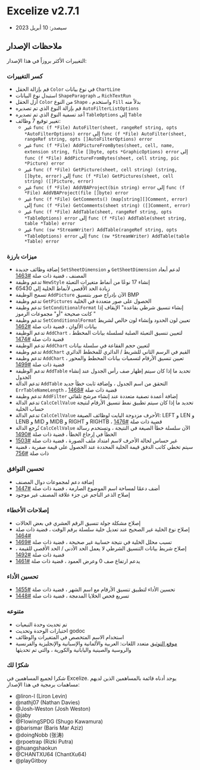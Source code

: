 # Excelize v2.7.1

* سيصدر: 10 أبريل 2023

## ملاحظات الإصدار

التغييرات الأكثر بروزاً في هذا الإصدار:

### كسر التغييرات

* قم بإزالة الحقل `Color` في نوع بيانات `ChartLine`
* استبدل نوع البيانات `ShapeParagraph` بـ `RichTextRun`
* أزل الحقل `Color` من النوع `Shape` ، واستخدم `Fill` بدلاً منه
* قم بإزالة النوع الذي تم تصديره `AutoFilterListOptions`
* أعد تسمية النوع الذي تم تصديره `TableOptions` إلى `Table`
* تغيير توقيع 7 وظائف:
  * غير `func (f *File) AutoFilter(sheet, rangeRef string, opts *AutoFilterOptions) error` إلى `func (f *File) AutoFilter(sheet, rangeRef string, opts []AutoFilterOptions) error`
  * غير `func (f *File) AddPictureFromBytes(sheet, cell, name, extension string, file []byte, opts *GraphicOptions) error` إلى `func (f *File) AddPictureFromBytes(sheet, cell string, pic *Picture) error`
  * غير `func (f *File) GetPicture(sheet, cell string) (string, []byte, error)` إلى `func (f *File) GetPictures(sheet, cell string) ([]Picture, error)`
  * غير `func (f *File) AddVBAProject(bin string) error` إلى `func (f *File) AddVBAProject(file []byte) error`
  * غير `func (f *File) GetComments() (map[string][]Comment, error)` إلى `func (f *File) GetComments(sheet string) ([]Comment, error)`
  * غير `func (f *File) AddTable(sheet, rangeRef string, opts *TableOptions) error` إلى `func (f *File) AddTable(sheet string, table *Table) error`
  * غير `func (sw *StreamWriter) AddTable(rangeRef string, opts *TableOptions) error` إلى `func (sw *StreamWriter) AddTable(table *Table) error`

### ميزات بارزة

* إضافة وظائف جديدة `SetSheetDimension` و `GetSheetDimension` لدعم أبعاد المصنف ، قضية ذات صلة [#1463](https://github.com/xuri/excelize/issues/1463)
* تدعم وظيفة `NewStyle` إنشاء 17 نوعًا من أنماط متغيرات التعبئة
* زيادة الحد الأقصى لأنماط الخلية إلى 65430
* تسمح الوظيفة `AddPicture` الآن بإدراج صور بتنسيق BMP
* تدعم وظيفة `GetPictures` الحصول على صور متعددة في الخلية
* تدعم وظيفة `SetConditionalFormat` إنشاء تنسيق شرطي بقاعدة" الإيقاف إذا كانت صحيحة "أو" مجموعات الرموز "
* تدعم وظيفة `SetConditionalFormat` تعيين لون الحدود وإنشاء لون خالص لشريط بيانات الألوان ، قضية ذات صلة [#1462](https://github.com/xuri/excelize/issues/1462)
* تدعم الوظيفة `AddChart` لتعيين تنسيق التعبئة الصلبة لسلسلة بيانات المخطط ، قضية ذات صلة [#1474](https://github.com/xuri/excelize/issues/1474)
* تدعم الوظيفة `AddChart` لتعيين حجم الفقاعة في سلسلة بيانات
* تدعم وظيفة `AddChart` القيم في الرسم الثاني للشريط / الدائري للمخطط الدائري
* تدعم وظيفة `AddChart` تعيين تنسيق الأرقام لتسميات بيانات المخطط والمحور ، قضية ذات صلة [#1499](https://github.com/xuri/excelize/issues/1499)
* تدعم الوظيفة `AddTable` تحديد ما إذا كان سيتم إظهار صف رأس الجدول عند إنشاء الجدول
* تدعم الدالة `AddTable` التحقق من اسم الجدول ، وإضافة ثابت خطأ جديد `ErrTableNameLength` ، قضية ذات صلة [#1468](https://github.com/xuri/excelize/issues/1468)
* تدعم وظيفة `AddFilter` إضافة أعمدة تصفية متعددة عند إنشاء مرشح تلقائي
* تدعم الدالة `CalcCellValue` تحديد ما إذا كان سيتم تطبيق نمط تنسيق الأرقام لنتيجة حساب الخلية
* تدعم الدالة `CalcCellValue` الأحرف مزدوجة البايت لوظائف الصيغة: LEFT و LEN و LENB و MID و MIDB و RIGHT و RIGHTB ، قضية ذات صلة [#1476](https://github.com/xuri/excelize/issues/1476)
* تُرجع الدالة `CalcCellValue` الآن سلسلة خطأ الصيغة في النتيجة ، وتستخدم رسالة الخطأ في إرجاع الخطأ ، قضية ذات صلة [#1490](https://github.com/xuri/excelize/issues/1490)
* غير حساس لحالة الأحرف لاسم امتداد ملف الصورة ، قضية ذات صلة [#1503](https://github.com/xuri/excelize/issues/1503)
* سيتم تخطي كاتب الدفق قيمة الخلية المحددة عند الحصول على قيمة صفرية ، قضية ذات صلة [#756](https://github.com/xuri/excelize/issues/756)

### تحسين التوافق

* إضافة دعم لمجموعات دوال المصنف
* أضف دعمًا لمساحة اسم الموضوع الصارمة ، قضية ذات صلة [#1447](https://github.com/xuri/excelize/issues/1447)
* إصلاح الذعر الناجم عن جزء علاقة المصنف غير موجود

### إصلاحات الأخطاء

* إصلاح مشكلة جولة تنسيق الرقم العشري في بعض الحالات
* إصلاح نوع الخلية غير الصحيح عند تعديل خلية سلسلة برقم الوقت ، قضية ذات صلة [#1464](https://github.com/xuri/excelize/issues/1464)
* تسبب محلل الخلية في نتيجة حسابية غير صحيحة ، قضية ذات صلة [#1469](https://github.com/xuri/excelize/issues/1469)
* إصلاح شريط بيانات التنسيق الشرطي لا يعمل الحد الأدنى / الحد الأقصى للقيمة ، قضية ذات صلة [#1492](https://github.com/xuri/excelize/issues/1492)
* يدعم ارتفاع صف 0 وعرض العمود ، قضية ذات صلة [#1461](https://github.com/xuri/excelize/issues/1461)

### تحسين الأداء

* تحسين الأداء لتطبيق تنسيق الأرقام مع اسم الشهر ، قضية ذات صلة [#1455](https://github.com/xuri/excelize/issues/1455)
* تسريع فحص الخلايا المدمجة ، قضية ذات صلة [#1448](https://github.com/xuri/excelize/issues/1448)

### متنوعه

* تم تحديث وحدة التبعيات
* اختبارات الوحدة وتحديث godoc
* استخدام الاسم المتخصص في المتغيرات والوظائف
* [موقع التوثيق](https://xuri.me/excelize) متعدد اللغات: العربية والألمانية والإسبانية والإنجليزية والفرنسية والروسية والصينية واليابانية والكورية ، والتي تم تحديثها

### شكرًا لك

شكرا لجميع المساهمين في Excelize. يوجد أدناه قائمة بالمساهمين الذين لديهم مساهمات برمجية في هذا الإصدار:

* @liron-l (Liron Levin)
* @nathj07 (Nathan Davies)
* @Josh-Weston (Josh Weston)
* @jaby
* @FlowingSPDG (Shugo Kawamura)
* @barismar (Baris Mar Aziz)
* @doingNobb (张涛)
* @rpoetrap (Rizki Putra)
* @huangshaokun
* @CHANTXU64 (ChantXu64)
* @playGitboy
